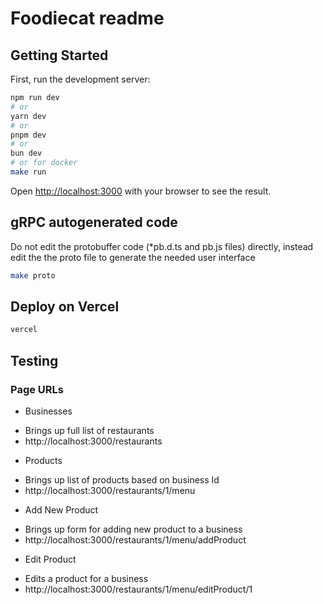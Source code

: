 # Foodiecat readme

## Getting Started

First, run the development server:

```bash
npm run dev
# or
yarn dev
# or
pnpm dev
# or
bun dev
# or for docker
make run
```

Open [http://localhost:3000](http://localhost:3000) with your browser to see the result.

## gRPC autogenerated code

Do not edit the protobuffer code (*pb.d.ts and pb.js files) directly, instead edit the the proto file to generate the needed user interface

```bash
make proto
```

## Deploy on Vercel

```bash
vercel
```

## Testing

### Page URLs
* Businesses
- Brings up full list of restaurants
- http://localhost:3000/restaurants

* Products
- Brings up list of products based on business Id
- http://localhost:3000/restaurants/1/menu

* Add New Product
- Brings up form for adding new product to a business
- http://localhost:3000/restaurants/1/menu/addProduct

* Edit Product
- Edits a product for a business
- http://localhost:3000/restaurants/1/menu/editProduct/1
